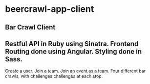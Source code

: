 # beercrawl-app-client
Bar Crawl Client
-----------------
Restful API in Ruby using Sinatra.
Frontend Routing done using Angular.
Styling done in Sass.
-----------------
Create a user. Join a team. Join an event as a team.
Four different bar crawls, with challenges challenges at each stop.

